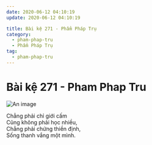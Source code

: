 ```yaml
---
date: 2020-06-12 04:10:19
update: 2020-06-12 04:10:19

title: Bài kệ 271 - Phẩm Pháp Trụ
category:
  - pham-phap-tru
  - Phẩm Pháp Trụ
tag:
  - pham-phap-tru
---
```


# Bài kệ 271 - Pham Phap Tru

![An image](/img/pham-phap-tru/pham-phap-tru-271.jpg)

Chẳng phải chỉ giới cấm<br>Cũng không phải học nhiều,<br>Chẳng phải chứng thiền định,<br>Sống thanh vắng một mình.<br>
